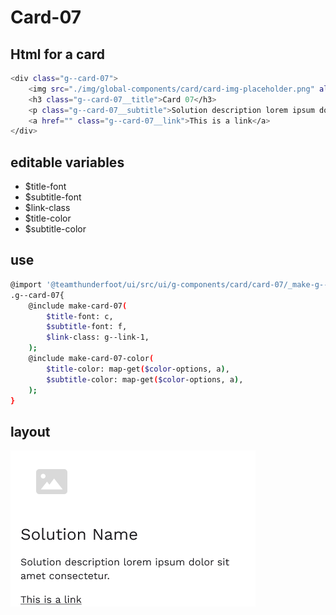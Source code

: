 # Card-07

## Html for a card

```sh
<div class="g--card-07">
    <img src="./img/global-components/card/card-img-placeholder.png" alt="" class="g--card-07__media">
    <h3 class="g--card-07__title">Card 07</h3>
    <p class="g--card-07__subtitle">Solution description lorem ipsum dolor sit amet consectetur.</p>
    <a href="" class="g--card-07__link">This is a link</a>
</div>
```

## editable variables
- $title-font
- $subtitle-font
- $link-class
- $title-color
- $subtitle-color

## use
```sh
@import '@teamthunderfoot/ui/src/ui/g-components/card/card-07/_make-g--card-07';
.g--card-07{
    @include make-card-07(
        $title-font: c,
        $subtitle-font: f,
        $link-class: g--link-1,
    );
    @include make-card-07-color(
        $title-color: map-get($color-options, a),
        $subtitle-color: map-get($color-options, a),
    );
}
```

## layout
![alt text][card-07]

[card-07]: /src/img/global-components/card/card-07.png 